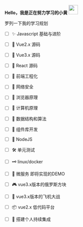 <b>Hello，我是正在努力学习的小黄</b> <img src="https://media.giphy.com/media/hvRJCLFzcasrR4ia7z/giphy.gif" style="width: 30px">

罗列一下我的学习规划

- [ ] ✨ Javascript 基础与进阶      
- [ ] 🐨 Vue2.x 源码
- [ ] 🎉 Vue3.x 源码
- [ ] 🤯 React 源码
- [ ] 👺 前端工程化
- [ ] 👾 网络安全
- [ ] 🤖 浏览器原理
- [ ] 🎏 计算机原理
- [ ] 🤔 数据结构和算法
- [ ] 🥳 组件库开发
- [ ] 💬 NodeJS
- [ ] 🛠 单元测试
- [ ] 🗝 linux/docker
- [ ] 🐤 微服务
即将实现的DEMO

- [ ] 🎮 vue3.x版本的俄罗斯方块
- [ ] 🚀 vue3.x版本的飞机大战
- [ ] 📦 vue2.x 低代码平台
- [ ] 🔗 搭建个人持续集成